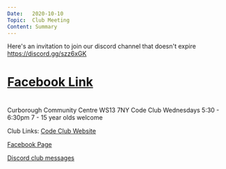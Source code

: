 ```yaml
---
Date:   2020-10-10
Topic:  Club Meeting
Content: Summary
---
```

Here's an invitation to join our discord channel that doesn't expire https://discord.gg/szz6xGK

# [Facebook Link](https://www.facebook.com/1481985248595237/posts/3170152423111836/)

#
Curborough Community Centre
WS13 7NY
Code Club
Wednesdays 5:30 - 6:30pm
7 - 15 year olds welcome

Club Links:
[Code Club Website](https://lichfield-code-club.github.io/)

[Facebook Page](https://www.facebook.com/LichfieldCoders)

[Discord club messages](https://discord.gg/szz6xGK)
